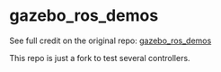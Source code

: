 # gazebo_ros_demos

See full credit on the original repo: [gazebo_ros_demos](https://github.com/ros-simulation/gazebo_ros_demos)

This repo is just a fork to test several controllers.
